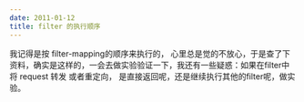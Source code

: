 ```yaml
---
date: 2011-01-12
title: filter 的执行顺序
---
```



<p>我记得是按 filter-mapping的顺序来执行的， 心里总是觉的不放心，于是查了下资料，确实是这样的，一会去做实验验证一下，我还有一些疑惑：如果在filter中将 request 转发 或者重定向， 是直接返回呢，还是继续执行其他的filter呢，做实验。</p> <p>&nbsp;</p>